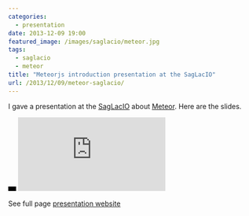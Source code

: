 ```yaml
---
categories:
  - presentation
date: 2013-12-09 19:00
featured_image: /images/saglacio/meteor.jpg
tags:
  - saglacio
  - meteor
title: "Meteorjs introduction presentation at the SagLacIO"
url: /2013/12/09/meteor-saglacio/
---
```



I gave a presentation at the [SagLacIO][saglacio] about [Meteor][meteor]. Here are the slides.

<!--more-->

<div class="responsive-iframe-wrapper">
    <div class="responsive-iframe">
        <img class="ratio" src="/images/layout/placeholder_16x9.gif" alt="placeholder"/>
        <iframe src="https://meteor.gableroux.com/" frameborder="0" allowfullscreen="true" mozallowfullscreen="true" webkitallowfullscreen="true"></iframe>
    </div>
</div>

See full page [presentation website][presentation]

[presentation]: https://meteor.gableroux.com/
[saglacio]: http://saglac.io
[meteor]: https://www.meteor.com/